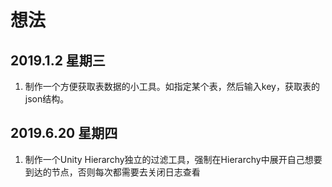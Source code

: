 想法
=============

## **2019.1.2 星期三**

1. 制作一个方便获取表数据的小工具。如指定某个表，然后输入key，获取表的json结构。


## **2019.6.20 星期四**

1. 制作一个Unity Hierarchy独立的过滤工具，强制在Hierarchy中展开自己想要到达的节点，否则每次都需要去关闭日志查看